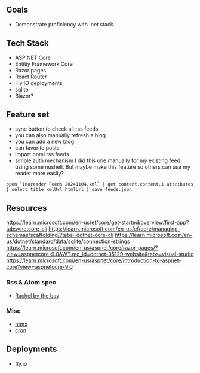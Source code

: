 ## Goals
- Demonstrate proficiency with .net stack.

## Tech Stack
- ASP.NET Core
- Entitiy Framework Core
- Razor pages
- React Router
- Fly.IO deployments
- sqlite
- Blazor?

## Feature set
- sync button to check all rss feeds
- you can also manually refresh a blog
- you can add a new blog
- can favorite posts
- import opml rss feeds
- simple auth mechanism
I did this one manually for my existing feed using some nushell. But maybe make this feature so others can use my reader more easily?
 ```nu
open `Inoreader Feeds 20241104.xml` | get content.content.1.attributes | select title xmlUrl htmlUrl | save feeds.json
```

## Resources
https://learn.microsoft.com/en-us/ef/core/get-started/overview/first-app?tabs=netcore-cli
https://learn.microsoft.com/en-us/ef/core/managing-schemas/scaffolding/?tabs=dotnet-core-cli
https://learn.microsoft.com/en-us/dotnet/standard/data/sqlite/connection-strings
https://learn.microsoft.com/en-us/aspnet/core/razor-pages/?view=aspnetcore-9.0&WT.mc_id=dotnet-35129-website&tabs=visual-studio
https://learn.microsoft.com/en-us/aspnet/core/introduction-to-aspnet-core?view=aspnetcore-9.0

### Rss & Atom spec
- [Rachel by the bay](https://rachelbythebay.com/w/2024/08/17/hash/)

### Misc
- [htmx](https://htmx.org/docs/)
- [cron](https://crontab.guru/)

## Deployments
- fly.io
